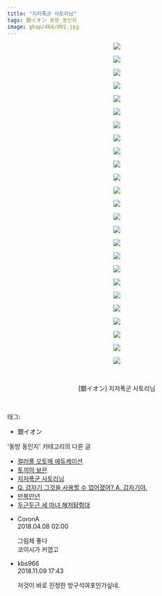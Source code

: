 ```yaml
---
title: "지저폭군 사토리님"
tags: 銀イオン 동방_동인지
image: ghap/468/001.jpg
---
```

<div class="article">
<p style="text-align: center; clear: none; float: none;"><img src="{{ site.nasurl }}/ghap/468/001.jpg"/></p>
<p style="text-align: center; clear: none; float: none;"><img src="{{ site.nasurl }}/ghap/468/002.jpg"/></p>
<p style="text-align: center; clear: none; float: none;"><img src="{{ site.nasurl }}/ghap/468/003.jpg"/></p>
<p style="text-align: center; clear: none; float: none;"><img src="{{ site.nasurl }}/ghap/468/004.jpg"/></p>
<p style="text-align: center; clear: none; float: none;"><img src="{{ site.nasurl }}/ghap/468/005.jpg"/></p>
<p style="text-align: center; clear: none; float: none;"><img src="{{ site.nasurl }}/ghap/468/006.jpg"/></p>
<p style="text-align: center; clear: none; float: none;"><img src="{{ site.nasurl }}/ghap/468/007.jpg"/></p>
<p style="text-align: center; clear: none; float: none;"><img src="{{ site.nasurl }}/ghap/468/008.jpg"/></p>
<p style="text-align: center; clear: none; float: none;"><img src="{{ site.nasurl }}/ghap/468/009.jpg"/></p>
<p style="text-align: center; clear: none; float: none;"><img src="{{ site.nasurl }}/ghap/468/010.jpg"/></p>
<p style="text-align: center; clear: none; float: none;"><img src="{{ site.nasurl }}/ghap/468/011.jpg"/></p>
<p style="text-align: center; clear: none; float: none;"><img src="{{ site.nasurl }}/ghap/468/012.jpg"/></p>
<p style="text-align: center; clear: none; float: none;"><img src="{{ site.nasurl }}/ghap/468/013.jpg"/></p>
<p style="text-align: center; clear: none; float: none;"><img src="{{ site.nasurl }}/ghap/468/014.jpg"/></p>
<p style="text-align: center; clear: none; float: none;"><img src="{{ site.nasurl }}/ghap/468/015.jpg"/></p>
<p style="text-align: center; clear: none; float: none;"><img src="{{ site.nasurl }}/ghap/468/016.jpg"/></p>
<p style="text-align: center; clear: none; float: none;"><img src="{{ site.nasurl }}/ghap/468/017.jpg"/></p>
<p style="text-align: center; clear: none; float: none;"><img src="{{ site.nasurl }}/ghap/468/018.jpg"/></p>
<p style="text-align: center; clear: none; float: none;"><img src="{{ site.nasurl }}/ghap/468/019.jpg"/></p>
<p style="text-align: center; clear: none; float: none;"><img src="{{ site.nasurl }}/ghap/468/020.jpg"/></p>
<p style="text-align: center; clear: none; float: none;"><img src="{{ site.nasurl }}/ghap/468/021.jpg"/></p>
<p style="text-align: center; clear: none; float: none;"><img src="{{ site.nasurl }}/ghap/468/022.jpg"/></p>
<p style="text-align: center; clear: none; float: none;"><img src="{{ site.nasurl }}/ghap/468/023.jpg"/></p>
<p style="text-align: center; clear: none; float: none;"><img src="{{ site.nasurl }}/ghap/468/024.jpg"/></p>
<p style="text-align: center; clear: none; float: none;"><img src="{{ site.nasurl }}/ghap/468/025.jpg"/></p>
<p style="text-align: center; clear: none; float: none;"><br/></p>
<p style="text-align: center; clear: none; float: none;">[銀イオン] 지저폭군 사토리님</p>
<p><br/></p>
</div><div class="tagTrail">
<p>태그: </p>
<ul>
<li>銀イオン</li>
</ul>
</div><div class="another">
<p>'동방 동인지' 카테고리의 다른 글</p>
<ul>
<li><a href="/2016-06-21-ghap_470">컬러풀 오토메 에듀케이션</a></li>
<li><a href="/2016-06-21-ghap_469">토끼의 보은</a></li>
<li><a href="/2016-06-21-ghap_468">지저폭군 사토리님</a></li>
<li><a href="/2016-06-21-ghap_467">Q. 갑자기 그것을 사용할 수 없어졌어?  A. 갑자기야.</a></li>
<li><a href="/2016-06-21-ghap_466">만복만년</a></li>
<li><a href="/2016-06-21-ghap_464">두근두근 세 마녀 해저탐험대</a></li>
</ul>
</div><div class="cb_module cb_fluid">
<div class="cb_wrt cb_profile">
<div class="comment">
<ul>
<li class="cb_thumb_off" id="comment15235193">
<div class="cb_comment_area">
<div class="cb_info_area">
<div class="cb_section">
<span class="cb_nick_name">CoronA</span>
</div>
<div class="cb_section">
<span class="cb_date">2018.04.08 02:00 </span>
</div>
</div>
<div class="cb_dsc_comment">
<p class="cb_dsc">
											그림체 좋다<br/>
코이시가 커엽고
										</p>
</div>
</div></li>
<li class="cb_thumb_off" id="comment15370575">
<div class="cb_comment_area">
<div class="cb_info_area">
<div class="cb_section">
<span class="cb_nick_name">kbs966</span>
</div>
<div class="cb_section">
<span class="cb_date">2018.11.09 17:43 </span>
</div>
</div>
<div class="cb_dsc_comment">
<p class="cb_dsc">
											저것이 바로 진정한 방구석여포인가싶네.
										</p>
</div>
</div></li>
</ul>
</div>
</div><!-- commentList close -->
</div>